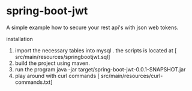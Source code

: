 # spring-boot-jwt

A simple example how to secure your rest api's with json web tokens.

installation 
1) import the necessary tables into mysql . the scripts is located at [ src/main/resources/springbootjwt.sql]
2) build the project using maven.
3) run the program java -jar target/spring-boot-jwt-0.0.1-SNAPSHOT.jar
4) play around with curl commands [ src/main/resources/curl-commands.txt]
